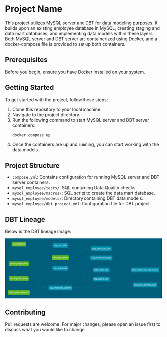# Project Name

This project utilizes MySQL server and DBT for data modeling purposes. It builds upon an existing employee database in MySQL, creating staging and data mart databases, and implementing data models within these layers. Both MySQL server and DBT server are containerized using Docker, and a docker-compose file is provided to set up both containers.

## Prerequisites

Before you begin, ensure you have Docker installed on your system.

## Getting Started

To get started with the project, follow these steps:

1. Clone this repository to your local machine.
2. Navigate to the project directory.
3. Run the following command to start MySQL server and DBT server containers:
    ```bash
    docker compose up
    ```
4. Once the containers are up and running, you can start working with the data models.

## Project Structure

- `compose.yml`: Contains configuration for running MySQL server and DBT server containers.
- `mysql_employee/tests/`: SQL containing Data Quality checks.
- `mysql_employee/macros/`: SQL script to create the data mart database.
- `mysql_employee/models/`: Directory containing DBT data models.
- `mysql_employee/dbt_project.yml`: Configuration file for DBT project.

## DBT Lineage

Below is the DBT lineage image:

![DBT Lineage](images/dbt-dag.png)

## Contributing

Pull requests are welcome. For major changes, please open an issue first to discuss what you would like to change.


